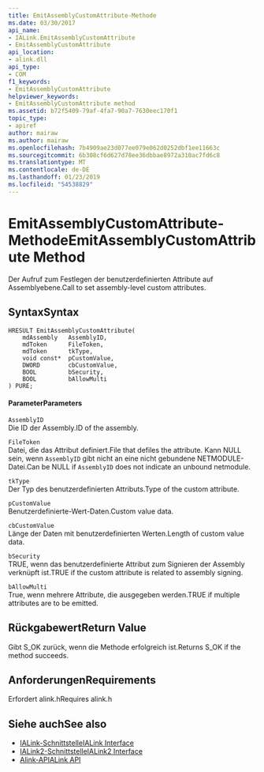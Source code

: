 ```yaml
---
title: EmitAssemblyCustomAttribute-Methode
ms.date: 03/30/2017
api_name:
- IALink.EmitAssemblyCustomAttribute
- EmitAssemblyCustomAttribute
api_location:
- alink.dll
api_type:
- COM
f1_keywords:
- EmitAssemblyCustomAttribute
helpviewer_keywords:
- EmitAssemblyCustomAttribute method
ms.assetid: b72f5409-79af-4fa7-90a7-7630eec170f1
topic_type:
- apiref
author: mairaw
ms.author: mairaw
ms.openlocfilehash: 7b4909ae23d077ee079e062d0252dbf1ee11663c
ms.sourcegitcommit: 6b308cf6d627d78ee36dbbae8972a310ac7fd6c8
ms.translationtype: MT
ms.contentlocale: de-DE
ms.lasthandoff: 01/23/2019
ms.locfileid: "54538829"
---
```

# <a name="emitassemblycustomattribute-method"></a><span data-ttu-id="ee565-102">EmitAssemblyCustomAttribute-Methode</span><span class="sxs-lookup"><span data-stu-id="ee565-102">EmitAssemblyCustomAttribute Method</span></span>
<span data-ttu-id="ee565-103">Der Aufruf zum Festlegen der benutzerdefinierten Attribute auf Assemblyebene.</span><span class="sxs-lookup"><span data-stu-id="ee565-103">Call to set assembly-level custom attributes.</span></span>  
  
## <a name="syntax"></a><span data-ttu-id="ee565-104">Syntax</span><span class="sxs-lookup"><span data-stu-id="ee565-104">Syntax</span></span>  
  
```  
HRESULT EmitAssemblyCustomAttribute(  
    mdAssembly   AssemblyID,  
    mdToken      FileToken,  
    mdToken      tkType,  
    void const*  pCustomValue,  
    DWORD        cbCustomValue,  
    BOOL         bSecurity,  
    BOOL         bAllowMulti  
) PURE;  
```  
  
#### <a name="parameters"></a><span data-ttu-id="ee565-105">Parameter</span><span class="sxs-lookup"><span data-stu-id="ee565-105">Parameters</span></span>  
 `AssemblyID`  
 <span data-ttu-id="ee565-106">Die ID der Assembly.</span><span class="sxs-lookup"><span data-stu-id="ee565-106">ID of the assembly.</span></span>  
  
 `FileToken`  
 <span data-ttu-id="ee565-107">Datei, die das Attribut definiert.</span><span class="sxs-lookup"><span data-stu-id="ee565-107">File that defiles the attribute.</span></span> <span data-ttu-id="ee565-108">Kann NULL sein, wenn `AssemblyID` gibt nicht an eine nicht gebundene NETMODULE-Datei.</span><span class="sxs-lookup"><span data-stu-id="ee565-108">Can be NULL if `AssemblyID` does not indicate an unbound netmodule.</span></span>  
  
 `tkType`  
 <span data-ttu-id="ee565-109">Der Typ des benutzerdefinierten Attributs.</span><span class="sxs-lookup"><span data-stu-id="ee565-109">Type of the custom attribute.</span></span>  
  
 `pCustomValue`  
 <span data-ttu-id="ee565-110">Benutzerdefinierte-Wert-Daten.</span><span class="sxs-lookup"><span data-stu-id="ee565-110">Custom value data.</span></span>  
  
 `cbCustomValue`  
 <span data-ttu-id="ee565-111">Länge der Daten mit benutzerdefinierten Werten.</span><span class="sxs-lookup"><span data-stu-id="ee565-111">Length of custom value data.</span></span>  
  
 `bSecurity`  
 <span data-ttu-id="ee565-112">TRUE, wenn das benutzerdefinierte Attribut zum Signieren der Assembly verknüpft ist.</span><span class="sxs-lookup"><span data-stu-id="ee565-112">TRUE if the custom attribute is related to assembly signing.</span></span>  
  
 `bAllowMulti`  
 <span data-ttu-id="ee565-113">True, wenn mehrere Attribute, die ausgegeben werden.</span><span class="sxs-lookup"><span data-stu-id="ee565-113">TRUE if multiple attributes are to be emitted.</span></span>  
  
## <a name="return-value"></a><span data-ttu-id="ee565-114">Rückgabewert</span><span class="sxs-lookup"><span data-stu-id="ee565-114">Return Value</span></span>  
 <span data-ttu-id="ee565-115">Gibt S_OK zurück, wenn die Methode erfolgreich ist.</span><span class="sxs-lookup"><span data-stu-id="ee565-115">Returns S_OK if the method succeeds.</span></span>  
  
## <a name="requirements"></a><span data-ttu-id="ee565-116">Anforderungen</span><span class="sxs-lookup"><span data-stu-id="ee565-116">Requirements</span></span>  
 <span data-ttu-id="ee565-117">Erfordert alink.h</span><span class="sxs-lookup"><span data-stu-id="ee565-117">Requires alink.h</span></span>  
  
## <a name="see-also"></a><span data-ttu-id="ee565-118">Siehe auch</span><span class="sxs-lookup"><span data-stu-id="ee565-118">See also</span></span>
- [<span data-ttu-id="ee565-119">IALink-Schnittstelle</span><span class="sxs-lookup"><span data-stu-id="ee565-119">IALink Interface</span></span>](../../../../docs/framework/unmanaged-api/alink/ialink-interface.md)
- [<span data-ttu-id="ee565-120">IALink2-Schnittstelle</span><span class="sxs-lookup"><span data-stu-id="ee565-120">IALink2 Interface</span></span>](../../../../docs/framework/unmanaged-api/alink/ialink2-interface.md)
- [<span data-ttu-id="ee565-121">Alink-API</span><span class="sxs-lookup"><span data-stu-id="ee565-121">ALink API</span></span>](../../../../docs/framework/unmanaged-api/alink/index.md)
